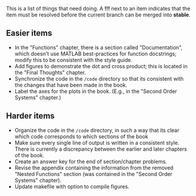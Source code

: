 This is a list of things that need doing. A **!!!** next to an item indicates
that the item must be resolved before the current branch can be merged into
**stable**.

## Easier items

+ In the "Functions" chapter, there is a section called "Documentation", which
doesn't use MATLAB best-practices for function docstrings; modify this to be
consistent with the style guide.
+ Add figures to demonstrate the dot and cross product; this is located in the
"Final Thoughts" chapter.
+ Synchronize the code in the `/code` directory so that its consistent with the
changes that have been made in the book.
+ Label the axes for the plots in the book. (E.g., in the "Second Order
Systems" chapter.)

## Harder items

+ Organize the code in the `/code` directory, in such a way that its
  clear which code corresponds to which sections of the book
+ Make sure every single line of output is written in a consistent
  style. There is currently a discrepancy between the earlier and later
  chapters of the book.
+ Create an answer key for the end of section/chapter problems.
+ Revise the appendix containing the information from the removed
"Nested Functions" section (was contained in the "Second Order Systems" chapter).
+ Update makefile with option to compile figures.
